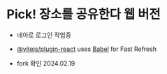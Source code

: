 # Pick! 장소를 공유한다 웹 버전

- 네아로 로그인 작업중

- [@vitejs/plugin-react](https://github.com/vitejs/vite-plugin-react/blob/main/packages/plugin-react/README.md) uses [Babel](https://babeljs.io/) for Fast Refresh

- fork 확인 2024.02.19
